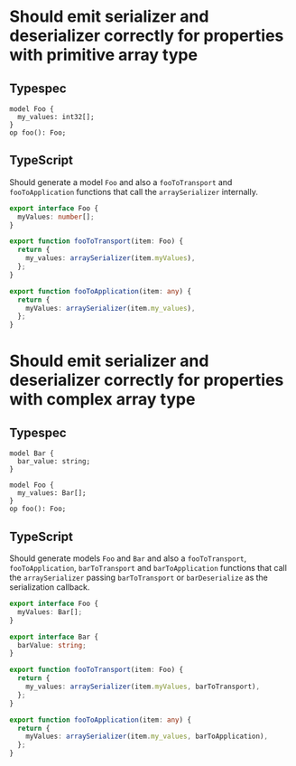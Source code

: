 # Should emit serializer and deserializer correctly for properties with primitive array type

## Typespec

```tsp
model Foo {
  my_values: int32[];
}
op foo(): Foo;
```

## TypeScript

Should generate a model `Foo` and also a `fooToTransport` and `fooToApplication` functions that call the `arraySerializer` internally.

```ts src/models/models.ts interface Foo
export interface Foo {
  myValues: number[];
}
```

```ts src/models/serializers.ts function fooToTransport
export function fooToTransport(item: Foo) {
  return {
    my_values: arraySerializer(item.myValues),
  };
}
```

```ts src/models/serializers.ts function fooToApplication
export function fooToApplication(item: any) {
  return {
    myValues: arraySerializer(item.my_values),
  };
}
```

# Should emit serializer and deserializer correctly for properties with complex array type

## Typespec

```tsp
model Bar {
  bar_value: string;
}

model Foo {
  my_values: Bar[];
}
op foo(): Foo;
```

## TypeScript

Should generate models `Foo` and `Bar` and also a `fooToTransport`, `fooToApplication`, `barToTransport` and `barToApplication` functions that call the `arraySerializer` passing `barToTransport` or `barDeserialize` as the serialization callback.

```ts src/models/models.ts interface Foo
export interface Foo {
  myValues: Bar[];
}
```

```ts src/models/models.ts interface Bar
export interface Bar {
  barValue: string;
}
```

```ts src/models/serializers.ts function fooToTransport
export function fooToTransport(item: Foo) {
  return {
    my_values: arraySerializer(item.myValues, barToTransport),
  };
}
```

```ts src/models/serializers.ts function fooToApplication
export function fooToApplication(item: any) {
  return {
    myValues: arraySerializer(item.my_values, barToApplication),
  };
}
```
